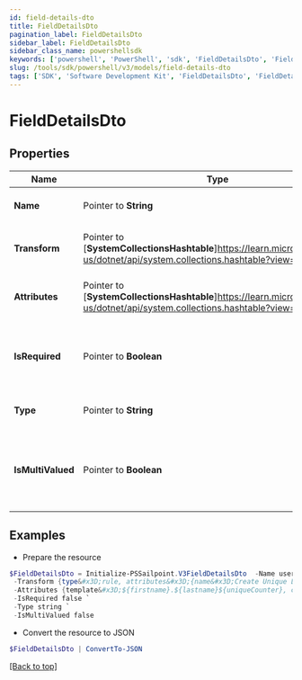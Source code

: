 ```yaml
---
id: field-details-dto
title: FieldDetailsDto
pagination_label: FieldDetailsDto
sidebar_label: FieldDetailsDto
sidebar_class_name: powershellsdk
keywords: ['powershell', 'PowerShell', 'sdk', 'FieldDetailsDto', 'FieldDetailsDto'] 
slug: /tools/sdk/powershell/v3/models/field-details-dto
tags: ['SDK', 'Software Development Kit', 'FieldDetailsDto', 'FieldDetailsDto']
---
```



# FieldDetailsDto

## Properties

Name | Type | Description | Notes
------------ | ------------- | ------------- | -------------
**Name** |  Pointer to **String** | The name of the attribute. | [optional] 
**Transform** |  Pointer to [**SystemCollectionsHashtable**]https://learn.microsoft.com/en-us/dotnet/api/system.collections.hashtable?view=net-9.0 | The transform to apply to the field | [optional] 
**Attributes** |  Pointer to [**SystemCollectionsHashtable**]https://learn.microsoft.com/en-us/dotnet/api/system.collections.hashtable?view=net-9.0 | Attributes required for the transform | [optional] 
**IsRequired** |  Pointer to **Boolean** | Flag indicating whether or not the attribute is required. | [optional] [readonly] [default to $false]
**Type** |  Pointer to **String** | The type of the attribute. | [optional] 
**IsMultiValued** |  Pointer to **Boolean** | Flag indicating whether or not the attribute is multi-valued. | [optional] [default to $false]

## Examples

- Prepare the resource
```powershell
$FieldDetailsDto = Initialize-PSSailpoint.V3FieldDetailsDto  -Name userName `
 -Transform {type&#x3D;rule, attributes&#x3D;{name&#x3D;Create Unique LDAP Attribute}} `
 -Attributes {template&#x3D;${firstname}.${lastname}${uniqueCounter}, cloudMaxUniqueChecks&#x3D;50, cloudMaxSize&#x3D;20, cloudRequired&#x3D;true} `
 -IsRequired false `
 -Type string `
 -IsMultiValued false
```

- Convert the resource to JSON
```powershell
$FieldDetailsDto | ConvertTo-JSON
```


[[Back to top]](#) 

